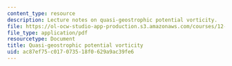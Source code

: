 ```yaml
---
content_type: resource
description: Lecture notes on quasi-geostrophic potential vorticity.
file: https://ol-ocw-studio-app-production.s3.amazonaws.com/courses/12-803-quasi-balanced-circulations-in-oceans-and-atmospheres-fall-2009/ac87ef75c017073518f0629a9ac39fe6_MIT12_803F09_lec09.pdf
file_type: application/pdf
resourcetype: Document
title: Quasi-geostrophic potential vorticity
uid: ac87ef75-c017-0735-18f0-629a9ac39fe6
---
```

